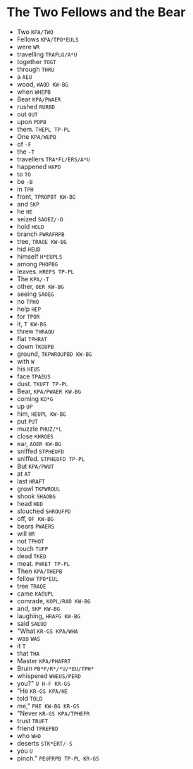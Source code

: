 # The Two Fellows and the Bear

* Two `KPA/TWO`
* Fellows `KPA/TPO*EULS`
* were `WR`
* travelling `TRAFLG/A*U`
* together `TOGT`
* through `THRU`
* a `AEU`
* wood, `WAOD KW-BG`
* when `WHEPB`
* Bear `KPA/PWAER`
* rushed `RURBD`
* out `OUT`
* upon `POPB`
* them. `THEPL TP-PL`
* One `KPA/WUPB`
* of `-F`
* the `-T`
* travellers `TRA*FL/ERS/A*U`
* happened `HAPD`
* to `TO`
* be `-B`
* in `TPH`
* front, `TPROPBT KW-BG`
* and `SKP`
* he `HE`
* seized `SAOEZ/-D`
* hold `HOLD`
* branch `PWRAFRPB`
* tree, `TRAOE KW-BG`
* hid `HEUD`
* himself `H*EUPLS`
* among `PHOPBG`
* leaves. `HREFS TP-PL`
* The `KPA/-T`
* other, `OER KW-BG`
* seeing `SAOEG`
* no `TPHO`
* help `HEP`
* for `TPOR`
* it, `T KW-BG`
* threw `THRAOU`
* flat `TPHRAT`
* down `TKOUPB`
* ground, `TKPWROUPBD KW-BG`
* with `W`
* his `HEUS`
* face `TPAEUS`
* dust. `TKUFT TP-PL`
* Bear, `KPA/PWAER KW-BG`
* coming `KO*G`
* up `UP`
* him, `HEUPL KW-BG`
* put `PUT`
* muzzle `PHUZ/*L`
* close `KHROES`
* ear, `AOER KW-BG`
* sniffed `STPHEUFD`
* sniffed. `STPHEUFD TP-PL`
* But `KPA/PWUT`
* at `AT`
* last `HRAFT`
* growl `TKPWROUL`
* shook `SHAOBG`
* head `HED`
* slouched `SHROUFPD`
* off, `OF KW-BG`
* bears `PWAERS`
* will `HR`
* not `TPHOT`
* touch `TUFP`
* dead `TKED`
* meat. `PHAET TP-PL`
* Then `KPA/THEPB`
* fellow `TPO*EUL`
* tree `TRAOE`
* came `KAEUPL`
* comrade, `KOPL/RAD KW-BG`
* and, `SKP KW-BG`
* laughing, `HRAFG KW-BG`
* said `SAEUD`
* "What `KR-GS KPA/WHA`
* was `WAS`
* it `T`
* that `THA`
* Master `KPA/PHAFRT`
* Bruin `PB*P/R*/*U/*EU/TPH*`
* whispered `WHEUS/PERD`
* you?" `U H-F KR-GS`
* "He `KR-GS KPA/HE`
* told `TOLD`
* me," `PHE KW-BG KR-GS`
* "Never `KR-GS KPA/TPHEFR`
* trust `TRUFT`
* friend `TPREPBD`
* who `WHO`
* deserts `STK*ERT/-S`
* you `U`
* pinch." `PEUFRPB TP-PL KR-GS`
